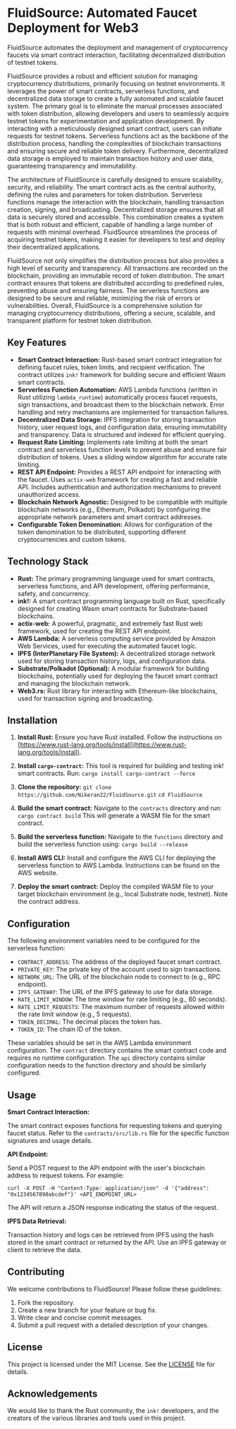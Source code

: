 # FluidSource: Automated Faucet Deployment for Web3

FluidSource automates the deployment and management of cryptocurrency faucets via smart contract interaction, facilitating decentralized distribution of testnet tokens.

FluidSource provides a robust and efficient solution for managing cryptocurrency distributions, primarily focusing on testnet environments. It leverages the power of smart contracts, serverless functions, and decentralized data storage to create a fully automated and scalable faucet system. The primary goal is to eliminate the manual processes associated with token distribution, allowing developers and users to seamlessly acquire testnet tokens for experimentation and application development. By interacting with a meticulously designed smart contract, users can initiate requests for testnet tokens. Serverless functions act as the backbone of the distribution process, handling the complexities of blockchain transactions and ensuring secure and reliable token delivery. Furthermore, decentralized data storage is employed to maintain transaction history and user data, guaranteeing transparency and immutability.

The architecture of FluidSource is carefully designed to ensure scalability, security, and reliability. The smart contract acts as the central authority, defining the rules and parameters for token distribution. Serverless functions manage the interaction with the blockchain, handling transaction creation, signing, and broadcasting. Decentralized storage ensures that all data is securely stored and accessible. This combination creates a system that is both robust and efficient, capable of handling a large number of requests with minimal overhead. FluidSource streamlines the process of acquiring testnet tokens, making it easier for developers to test and deploy their decentralized applications.

FluidSource not only simplifies the distribution process but also provides a high level of security and transparency. All transactions are recorded on the blockchain, providing an immutable record of token distribution. The smart contract ensures that tokens are distributed according to predefined rules, preventing abuse and ensuring fairness. The serverless functions are designed to be secure and reliable, minimizing the risk of errors or vulnerabilities. Overall, FluidSource is a comprehensive solution for managing cryptocurrency distributions, offering a secure, scalable, and transparent platform for testnet token distribution.

## Key Features

*   **Smart Contract Interaction:** Rust-based smart contract integration for defining faucet rules, token limits, and recipient verification. The contract utilizes `ink!` framework for building secure and efficient Wasm smart contracts.
*   **Serverless Function Automation:** AWS Lambda functions (written in Rust utilizing `lambda_runtime`) automatically process faucet requests, sign transactions, and broadcast them to the blockchain network. Error handling and retry mechanisms are implemented for transaction failures.
*   **Decentralized Data Storage:** IPFS integration for storing transaction history, user request logs, and configuration data, ensuring immutability and transparency. Data is structured and indexed for efficient querying.
*   **Request Rate Limiting:** Implements rate limiting at both the smart contract and serverless function levels to prevent abuse and ensure fair distribution of tokens. Uses a sliding window algorithm for accurate rate limiting.
*   **REST API Endpoint:** Provides a REST API endpoint for interacting with the faucet. Uses `actix-web` framework for creating a fast and reliable API. Includes authentication and authorization mechanisms to prevent unauthorized access.
*   **Blockchain Network Agnostic:** Designed to be compatible with multiple blockchain networks (e.g., Ethereum, Polkadot) by configuring the appropriate network parameters and smart contract addresses.
*   **Configurable Token Denomination:** Allows for configuration of the token denomination to be distributed, supporting different cryptocurrencies and custom tokens.

## Technology Stack

*   **Rust:** The primary programming language used for smart contracts, serverless functions, and API development, offering performance, safety, and concurrency.
*   **ink!:** A smart contract programming language built on Rust, specifically designed for creating Wasm smart contracts for Substrate-based blockchains.
*   **actix-web:** A powerful, pragmatic, and extremely fast Rust web framework, used for creating the REST API endpoint.
*   **AWS Lambda:** A serverless computing service provided by Amazon Web Services, used for executing the automated faucet logic.
*   **IPFS (InterPlanetary File System):** A decentralized storage network used for storing transaction history, logs, and configuration data.
*   **Substrate/Polkadot (Optional):** A modular framework for building blockchains, potentially used for deploying the faucet smart contract and managing the blockchain network.
*   **Web3.rs:** Rust library for interacting with Ethereum-like blockchains, used for transaction signing and broadcasting.

## Installation

1.  **Install Rust:** Ensure you have Rust installed. Follow the instructions on [https://www.rust-lang.org/tools/install](https://www.rust-lang.org/tools/install).

2.  **Install `cargo-contract`:** This tool is required for building and testing ink! smart contracts. Run: `cargo install cargo-contract --force`

3.  **Clone the repository:**
    `git clone https://github.com/Nikeran22/FluidSource.git`
    `cd FluidSource`

4.  **Build the smart contract:** Navigate to the `contracts` directory and run:
    `cargo contract build`
    This will generate a WASM file for the smart contract.

5.  **Build the serverless function:** Navigate to the `functions` directory and build the serverless function using:
    `cargo build --release`

6.  **Install AWS CLI:** Install and configure the AWS CLI for deploying the serverless function to AWS Lambda. Instructions can be found on the AWS website.

7.  **Deploy the smart contract:** Deploy the compiled WASM file to your target blockchain environment (e.g., local Substrate node, testnet). Note the contract address.

## Configuration

The following environment variables need to be configured for the serverless function:

*   `CONTRACT_ADDRESS`: The address of the deployed faucet smart contract.
*   `PRIVATE_KEY`: The private key of the account used to sign transactions.
*   `NETWORK_URL`: The URL of the blockchain node to connect to (e.g., RPC endpoint).
*   `IPFS_GATEWAY`: The URL of the IPFS gateway to use for data storage.
*   `RATE_LIMIT_WINDOW`: The time window for rate limiting (e.g., 60 seconds).
*   `RATE_LIMIT_REQUESTS`: The maximum number of requests allowed within the rate limit window (e.g., 5 requests).
*   `TOKEN_DECIMAL`: The decimal places the token has.
*   `TOKEN_ID`: The chain ID of the token.

These variables should be set in the AWS Lambda environment configuration. The `contract` directory contains the smart contract code and requires no runtime configuration. The `api` directory contains similar configuration needs to the function directory and should be similarly configured.

## Usage

**Smart Contract Interaction:**

The smart contract exposes functions for requesting tokens and querying faucet status. Refer to the `contracts/src/lib.rs` file for the specific function signatures and usage details.

**API Endpoint:**

Send a POST request to the API endpoint with the user's blockchain address to request tokens. For example:

`curl -X POST -H "Content-Type: application/json" -d '{"address": "0x1234567890abcdef"}' <API_ENDPOINT_URL>`

The API will return a JSON response indicating the status of the request.

**IPFS Data Retrieval:**

Transaction history and logs can be retrieved from IPFS using the hash stored in the smart contract or returned by the API. Use an IPFS gateway or client to retrieve the data.

## Contributing

We welcome contributions to FluidSource! Please follow these guidelines:

1.  Fork the repository.
2.  Create a new branch for your feature or bug fix.
3.  Write clear and concise commit messages.
4.  Submit a pull request with a detailed description of your changes.

## License

This project is licensed under the MIT License. See the [LICENSE](https://github.com/Nikeran22/FluidSource/blob/main/LICENSE) file for details.

## Acknowledgements

We would like to thank the Rust community, the `ink!` developers, and the creators of the various libraries and tools used in this project.